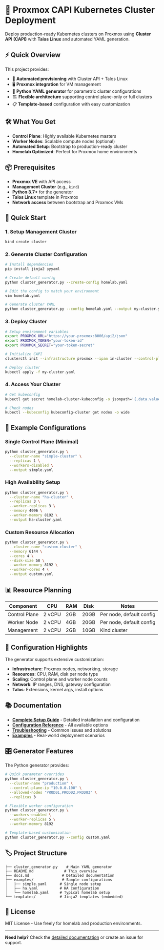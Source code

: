 # 🚀 Proxmox CAPI Kubernetes Cluster Deployment

Deploy production-ready Kubernetes clusters on Proxmox using **Cluster API (CAPI)** with **Talos Linux** and automated YAML generation.

## ⚡ Quick Overview

This project provides:
- 🧠 **Automated provisioning** with Cluster API + Talos Linux
- 🖥️ **Proxmox integration** for VM management  
- 🔧 **Python YAML generator** for parametric cluster configurations
- 🏗️ **Flexible architecture** supporting control plane-only or full clusters
- 📋 **Template-based** configuration with easy customization

## 🛠️ What You Get

- **Control Plane**: Highly available Kubernetes masters
- **Worker Nodes**: Scalable compute nodes (optional)
- **Automated Setup**: Bootstrap to production-ready cluster
- **Homelab Optimized**: Perfect for Proxmox home environments

## 📦 Prerequisites

- **Proxmox VE** with API access
- **Management Cluster** (e.g., `kind`)
- **Python 3.7+** for the generator
- **Talos Linux** template in Proxmox
- **Network access** between bootstrap and Proxmox VMs

## 🚀 Quick Start

### 1. Setup Management Cluster
```bash
kind create cluster
```

### 2. Generate Cluster Configuration
```bash
# Install dependencies
pip install jinja2 pyyaml

# Create default config
python cluster_generator.py --create-config homelab.yaml

# Edit the config to match your environment
vim homelab.yaml

# Generate cluster YAML
python cluster_generator.py --config homelab.yaml --output my-cluster.yaml
```

### 3. Deploy Cluster
```bash
# Setup environment variables
export PROXMOX_URL="https://your-proxmox:8006/api2/json"
export PROXMOX_TOKEN="your-token-id"
export PROXMOX_SECRET="your-token-secret"

# Initialize CAPI
clusterctl init --infrastructure proxmox --ipam in-cluster --control-plane talos --bootstrap talos

# Deploy cluster
kubectl apply -f my-cluster.yaml
```

### 4. Access Your Cluster
```bash
# Get kubeconfig
kubectl get secret homelab-cluster-kubeconfig -o jsonpath='{.data.value}' | base64 -d > kubeconfig-cluster

# Check nodes
kubectl --kubeconfig kubeconfig-cluster get nodes -o wide
```

## 🎯 Example Configurations

### Single Control Plane (Minimal)
```bash
python cluster_generator.py \
  --cluster-name "simple-cluster" \
  --replicas 1 \
  --workers-disabled \
  --output simple.yaml
```

### High Availability Setup
```bash
python cluster_generator.py \
  --cluster-name "ha-cluster" \
  --replicas 3 \
  --worker-replicas 3 \
  --memory 4096 \
  --worker-memory 8192 \
  --output ha-cluster.yaml
```

### Custom Resource Allocation
```bash
python cluster_generator.py \
  --cluster-name "custom-cluster" \
  --memory 6144 \
  --cores 4 \
  --disk-size 50 \
  --worker-memory 8192 \
  --worker-cores 4 \
  --output custom.yaml
```

## 📊 Resource Planning

| Component | CPU | RAM | Disk | Notes |
|-----------|-----|-----|------|-------|
| Control Plane | 2 vCPU | 2GB | 20GB | Per node, default config |
| Worker Node | 2 vCPU | 4GB | 20GB | Per node, default config |
| Management | 2 vCPU | 2GB | 10GB | Kind cluster |

## 🔧 Configuration Highlights

The generator supports extensive customization:

- **Infrastructure**: Proxmox nodes, networking, storage
- **Resources**: CPU, RAM, disk per node type  
- **Scaling**: Control plane and worker node counts
- **Network**: IP ranges, DNS, gateway configuration
- **Talos**: Extensions, kernel args, install options

## 📚 Documentation

- **[Complete Setup Guide](docs.md)** - Detailed installation and configuration
- **[Configuration Reference](docs.md#configuration-reference)** - All available options
- **[Troubleshooting](docs.md#troubleshooting)** - Common issues and solutions
- **[Examples](docs.md#examples)** - Real-world deployment scenarios

## 🎛️ Generator Features

The Python generator provides:

```bash
# Quick parameter overrides
python cluster_generator.py \
  --cluster-name "production" \
  --control-plane-ip "10.0.0.100" \
  --allowed-nodes "PROD01,PROD02,PROD03" \
  --replicas 3

# Flexible worker configuration  
python cluster_generator.py \
  --workers-enabled \
  --worker-replicas 5 \
  --worker-memory 8192

# Template-based customization
python cluster_generator.py --config custom.yaml
```

## 🏷️ Project Structure

```
├── cluster_generator.py    # Main YAML generator
├── README.md              # This overview
├── docs.md               # Detailed documentation  
├── examples/             # Sample configurations
│   ├── simple.yaml      # Single node setup
│   ├── ha.yaml          # HA configuration
│   └── homelab.yaml     # Typical homelab setup
└── templates/           # Jinja2 templates (embedded)
```

## 🪪 License

MIT License - Use freely for homelab and production environments.

---

**Need help?** Check the [detailed documentation](docs.md) or create an issue for support.